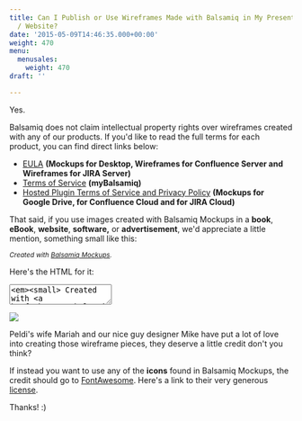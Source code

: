 ```yaml
---
title: Can I Publish or Use Wireframes Made with Balsamiq in My Presentation / Book
  / Website?
date: '2015-05-09T14:46:35.000+00:00'
weight: 470
menu:
  menusales:
    weight: 470
draft: ''

---
```


Yes.

Balsamiq does not claim intellectual property rights over wireframes created with any of our products. If you'd like to read the full terms for each product, you can find direct links below:

* [EULA](https://balsamiq.com/eulas/desktopandserverplugins/#15) **(Mockups for Desktop, Wireframes for Confluence Server and Wireframes for JIRA Server)**
* [Terms of Service](https://docs.balsamiq.com/mybalsamiq/tos/#who-owns-the-ip-of-my-wireframes-and-assets) **(myBalsamiq)**
* [Hosted Plugin Terms of Service and Privacy Policy](https://support.balsamiq.com/sales/hostedpluginstos/#intellectual-property-rights) **(Mockups for Google Drive, for Confluence Cloud and for JIRA Cloud)**


That said, if you use images created with Balsamiq Mockups in a **book**, **eBook**, **website**, **software,** or **advertisement**, we'd appreciate a little mention, something small like this:

_<small>Created with [Balsamiq Mockups](https://balsamiq.com/).</small>_

Here's the HTML for it:

<textarea class="full" rows="2"><em><small> Created with <a href="https://balsamiq.com">Balsamiq Mockups</a>.</small></em></textarea>

![](https://media.balsamiq.com/img/support/sales/mariah_drawing.jpg)

Peldi's wife Mariah and our nice guy designer Mike have put a lot of love into creating those wireframe pieces, they deserve a little credit don't you think?

If instead you want to use any of the **icons** found in Balsamiq Mockups, the credit should go to <a href="http://fontawesome.io/">FontAwesome</a>. Here's a link to their very generous <a href="http://fontawesome.io/license/">license</a>.

Thanks! :)
